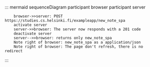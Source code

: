 ::: mermaid
    sequenceDiagram
        participant browser
        participant server

        browser->>server: POST https://studies.cs.helsinki.fi/exampleapp/new_note_spa
        activate server
        server->>browser: The server now responds with a 201 code
        deactivate server
        server-->>browser: returns only new_note_spa
        Note right of browser: new_note_spa as a application/json
        Note right of browser: The page don't refresh, there is no redirect
:::

